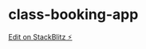 # class-booking-app

[Edit on StackBlitz ⚡️](https://stackblitz.com/edit/stackblitz-starters-6zcrql)